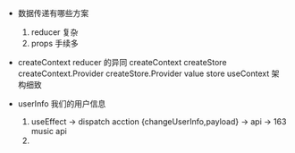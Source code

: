 - 数据传递有哪些方案
    1. reducer 复杂
    2. props 手续多
    
-   createContext reducer 的异同
    createContext createStore
    createContext.Provider  createStore.Provider
    value                   store
    useContext              架构细致

- userInfo 我们的用户信息
    1. useEffect -> dispatch acction {changeUserInfo,payload} -> api -> 163 music api
    2.  